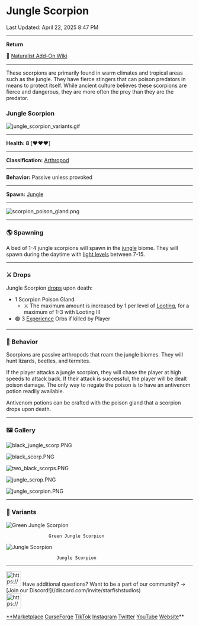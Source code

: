 # Jungle Scorpion

Last Updated: April 22, 2025 8:47 PM

---

**Return**

🐻 [Naturalist Add-On Wiki](/www.notion.so/1a7a9a61c3f1800c8e32e893d6e7f430?pvs=21)

---

These scorpions are primarily found in warm climates and tropical areas such as the jungle. They have fierce stingers that can poison predators in means to protect itself. While ancient culture believes these scorpions are fierce and dangerous, they are more often the prey than they are the predator. 

<aside>

### **Jungle Scorpion**

![jungle_scorpion_variants.gif](jungle_scorpion_variants.gif)

---

**Health: 8** [♥️♥️♥️]

---

**Classification:** [Arthropod](/minecraft.wiki/w/Arthropod)

---

**Behavior:** Passive unless provoked

---

**Spawn:** [Jungle](/minecraft.wiki/w/Jungle)

---

![scorpion_poison_gland.png](scorpion_poison_gland.png)

</aside>

---

### 🌎 Spawning

A bed of 1-4 jungle scorpions will spawn in the [jungle](/minecraft.wiki/w/Jungle) biome. They will spawn during the daytime with [light levels](/minecraft.fandom.com/wiki/Light) between 7-15.

---

### ⚔️ Drops

Jungle Scorpion [drops](/minecraft.fandom.com/wiki/Drops) upon death:

- 1 Scorpion Poison Gland
    - ⚔️ The maximum amount is increased by 1 per level of [Looting](/minecraft.fandom.com/wiki/Looting), for a maximum of 1-3 with Looting III
- 🟢 3 [Experience](/minecraft.fandom.com/wiki/Experience) Orbs if killed by Player

---

### 🧠 Behavior

Scorpions are passive arthropods that roam the jungle biomes. They will hunt lizards, beetles, and termites.

If the player attacks a jungle scorpion, they will chase the player at high speeds to attack back. If their attack is successful, the player will be dealt poison damage. The only way to negate the poison is to have an antivenom potion readily available.

Antivenom potions can be crafted with the poison gland that a scorpion drops upon death.

---

### 🖼️ Gallery

![black_jungle_scorp.PNG](black_jungle_scorp.png)

![black_scorp.PNG](black_scorp.png)

![two_black_scorps.PNG](two_black_scorps.png)

![jungle_scrop.PNG](jungle_scrop.png)

![jungle_scorpion.PNG](jungle_scorpion.png)

---

### 🎨 Variants

![                    Green Jungle Scorpion](green_jungle_scorpion.gif)

                    Green Jungle Scorpion

![                       Jungle Scorpion](jungle_scorpion.gif)

                       Jungle Scorpion

---

<aside>
<img src="https://www.notion.so/icons/headset_red.svg" alt="https://www.notion.so/icons/headset_red.svg" width="40px" /> Have additional questions? Want to be a part of our community? → [Join our Discord!](/discord.com/invite/starfishstudios)

</aside>

<aside>
<img src="https://www.notion.so/icons/star_red.svg" alt="https://www.notion.so/icons/star_red.svg" width="40px" />

[**Marketplace](/www.minecraft.net/en-us/marketplace/creator?name=Starfish%20Studios)      [CurseForge](/www.curseforge.com/members/starfish_studios/projects)      [TikTok](/www.tiktok.com/@starfishstudios)      [Instagram](/www.instagram.com/starfishstudiosinc/)      [Twitter](/twitter.com/starfishstudios)      [YouTube](/www.youtube.com/@starfishstudios)      [Website](/starfish-studios.com/)**

</aside>
